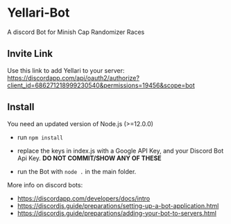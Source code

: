 # Yellari-Bot
A discord Bot for Minish Cap Randomizer Races

## Invite Link

Use this link to add Yellari to your server: https://discordapp.com/api/oauth2/authorize?client_id=686271218999230540&permissions=19456&scope=bot

## Install

You need an updated version of Node.js (>=12.0.0)

- run ```npm install```

- replace the keys in index.js with a Google API Key, and your Discord Bot Api Key. **DO NOT COMMIT/SHOW ANY OF THESE**

- run the Bot with ```node .``` in the main folder.

More info on discord bots:
 - https://discordapp.com/developers/docs/intro
 - https://discordjs.guide/preparations/setting-up-a-bot-application.html
 - https://discordjs.guide/preparations/adding-your-bot-to-servers.html
